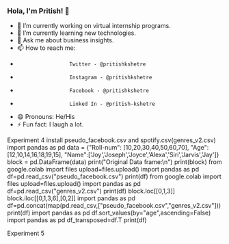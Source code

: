 ### Hola, I'm Pritish! 👋


- 🔭 I’m currently working on virtual internship programs.
- 🌱 I’m currently learning new technologies.
- 💬 Ask me about business insights.
- 📫 How to reach me: 
-                      Twitter - @pritishkshetre
-                      Instagram - @pritishkshetre
-                      Facebook - @pritishkshetre
-                      Linked In - @pritish-kshetre
- 😄 Pronouns: He/His
- ⚡ Fun fact: I laugh a lot. 

Experiment 4  install pseudo_facebook.csv and spotify.csv(genres_v2.csv)
import pandas as pd
data = {"Roll-num": [10,20,30,40,50,60,70], "Age":[12,10,14,16,18,19,15], 
        "Name":['Joy','Joseph','Joyce','Alexa','Siri','Jarvis','Jay']}
block = pd.DataFrame(data)
print("Original Data frame:\n")
print(block)
from google.colab import files
upload=files.upload()
import pandas as pd 
df=pd.read_csv("pseudo_facebook.csv")
print(df)
from google.colab import files
upload=files.upload()
import pandas as pd 
df=pd.read_csv("genres_v2.csv")
print(df)
block.loc[[0,1,3]]
block.iloc[[0,1,3,6],[0,2]]
import pandas as pd
df=pd.concat(map(pd.read_csv,["pseudo_facebook.csv","genres_v2.csv"]))
print(df)
import pandas as pd
df.sort_values(by="age",ascending=False)
import pandas as pd 
df_transposed=df.T
print(df)

Experiment 5
